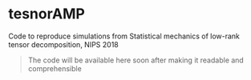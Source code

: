 # tesnorAMP
Code to reproduce simulations from Statistical mechanics of low-rank tensor decomposition, NIPS 2018

> The code will be available here soon after making it readable and comprehensible
